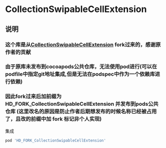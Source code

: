 # CollectionSwipableCellExtension

## 说明

### 这个库是从[CollectionSwipableCellExtension](https://github.com/KosyanMedia/CollectionSwipableCellExtension) fork过来的，感谢原作者的贡献
### 由于原库未发布到cocoapods公共仓库，无法使用pod进行(可以在podfile中指定git地址集成,但是无法在podspec中作为一个依赖库进行依赖)
### 因此fork过来后加前缀为 HD_FORK_CollectionSwipableCellExtension 并发布到pods公共仓库 (这里改名的原因是防止作者后期想发布的时候名称已经被占用了，且改的前缀中加 fork 标记非个人实现)

集成 
```ruby
pod 'HD_FORK_CollectionSwipableCellExtension'
```
